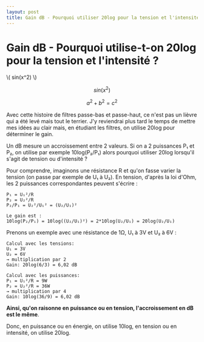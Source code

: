 ```yaml
---
layout: post
title: Gain dB - Pourquoi utiliser 20log pour la tension et l'intensité ?
---
```

# Gain dB - Pourquoi utilise-t-on 20log pour la tension et l'intensité ?

\\( sin(x^2) \\)

$$sin(x^2)$$

$$a^2 + b^2 = c^2$$

Avec cette histoire de filtres passe-bas et passe-haut, ce n'est pas un lièvre qui a été levé mais tout le terrier. J'y reviendrai plus tard le temps de mettre mes idées au clair mais, en étudiant les filtres, on utilise 20log pour déterminer le gain. 

Un dB mesure un accroissement entre 2 valeurs. Si on a 2 puissances P₁ et P₂, on utilise par exemple 10log(P₂/P₁) alors pourquoi utiliser 20log lorsqu'il s'agit de tension ou d'intensité ?

Pour comprendre, imaginons une résistance R et qu'on fasse varier la tension (on passe par exemple de U₁ à U₂).
En tension, d'après la loi d'Ohm, les 2 puissances correspondantes peuvent s'écrire :
```
P₁ = U₁²/R
P₂ = U₂²/R
P₂/P₁ = U₂²/U₁² = (U₂/U₁)²

Le gain est :
10log(P₂/P₁) = 10log((U₂/U₁)²) = 2*10log(U₂/U₁) = 20log(U₂/U₁)
```

Prenons un exemple avec une résistance de 1Ω, U₁ à 3V et U₂ à 6V :
```
Calcul avec les tensions:
U₁ = 3V
U₂ = 6V
→ multiplication par 2
Gain: 20log(6/3) = 6,02 dB

Calcul avec les puissances:
P₁ = U₁²/R = 9W
P₂ = U₂²/R = 36W
→ multiplication par 4
Gain: 10log(36/9) = 6,02 dB
```

**Ainsi, qu'on raisonne en puissance ou en tension, l'accroissement en dB est le même**.

Donc, en puissance ou en énergie, on utilise 10log, en tension ou en intensité, on utilise 20log.
